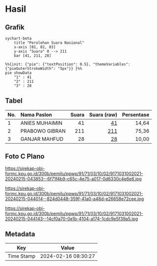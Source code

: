 # Hasil

## Grafik

```mermaid
xychart-beta
    title "Perolehan Suara Nasional"
    x-axis [01, 02, 03]
    y-axis "Suara" 0 --> 211
    bar [41, 211, 28]
```

```mermaid
%%{init: {"pie": {"textPosition": 0.5}, "themeVariables": {"pieOuterStrokeWidth": "5px"}} }%%
pie showData
    "1" : 41
    "2" : 211
    "3" : 28
```

## Tabel

| No. | Nama Paslon    | Suara | Suara (raw) | Persentase |
|:--- |:-------------- | -----:| -----------:| ----------:|
| 1   | ANIES MUHAIMIN | 41    | [41][p-1]   | 14,64      |
| 2   | PRABOWO GIBRAN | 211   | [211][p-2]  | 75,36      |
| 3   | GANJAR MAHFUD  | 28    | [28][p-3]   | 10,00      |


[p-1]: https://github.com/gigit-pemilu/pemilu-2024/blob/main/pilpres/hitung-suara/sub/91-papua/sub/71-kota-jayapura/sub/03-abepura/sub/1002-asano/sub/021-tps/sub/paslon-1.txt
[p-2]: https://github.com/gigit-pemilu/pemilu-2024/blob/main/pilpres/hitung-suara/sub/91-papua/sub/71-kota-jayapura/sub/03-abepura/sub/1002-asano/sub/021-tps/sub/paslon-2.txt
[p-3]: https://github.com/gigit-pemilu/pemilu-2024/blob/main/pilpres/hitung-suara/sub/91-papua/sub/71-kota-jayapura/sub/03-abepura/sub/1002-asano/sub/021-tps/sub/paslon-3.txt

## Foto C Plano

https://sirekap-obj-formc.kpu.go.id/300b/pemilu/ppwp/91/71/03/10/02/9171031002021-20240215-043853--6f71f4b9-c65c-4e75-a017-0d6330c4e6e6.jpg

https://sirekap-obj-formc.kpu.go.id/300b/pemilu/ppwp/91/71/03/10/02/9171031002021-20240215-044014--824d0448-359f-41a0-a48d-e26658e72cee.jpg

https://sirekap-obj-formc.kpu.go.id/300b/pemilu/ppwp/91/71/03/10/02/9171031002021-20240215-044143--14cf0a70-0e1b-4104-a174-1cdc9e5f39a5.jpg


## Metadata

| Key        | Value               |
| ---------- | ------------------- |
| Time Stamp | 2024-02-16 08:30:27 |



